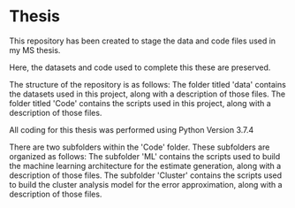 # Thesis
This repository has been created to stage the data and code files used in my MS thesis.

Here, the datasets and code used to complete this these are preserved.

The structure of the repository is as follows:
  The folder titled 'data' contains the datasets used in this project, along with a description of those files.
  The folder titled 'Code' contains the scripts used in this project, along with a description of those files.

All coding for this thesis was performed using Python Version 3.7.4

There are two subfolders within the 'Code' folder. These subfolders are organized as follows:
  The subfolder 'ML' contains the scripts used to build the machine learning architecture for the estimate generation, along with a description of those files.
  The subfolder 'Cluster' contains the scripts used to build the cluster analysis model for the error approximation, along with a description of those files.
